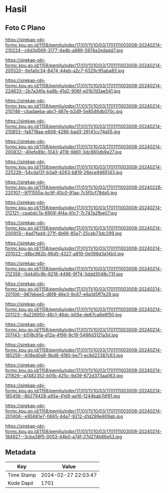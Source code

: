 # Hasil

## Foto C Plano

https://sirekap-obj-formc.kpu.go.id/1158/pemilu/pdpr/17/01/11/10/03/1701111003008-20240214-210224--c6d3d569-3177-4a4b-a989-5974a2edadd7.jpg

https://sirekap-obj-formc.kpu.go.id/1158/pemilu/pdpr/17/01/11/10/03/1701111003008-20240214-205520--6e1a0c34-8474-44eb-a2c7-6329c95aba83.jpg

https://sirekap-obj-formc.kpu.go.id/1158/pemilu/pdpr/17/01/11/10/03/1701111003008-20240214-224633--2b7a34fa-ba9b-41d2-906f-e01b7d3ae541.jpg

https://sirekap-obj-formc.kpu.go.id/1158/pemilu/pdpr/17/01/11/10/03/1701111003008-20240214-210746--cbadaeba-abc1-487e-b2d9-5e8546db070c.jpg

https://sirekap-obj-formc.kpu.go.id/1158/pemilu/pdpr/17/01/11/10/03/1701111003008-20240214-210853--fa6718aa-e608-4286-bad3-26141cc74a55.jpg

https://sirekap-obj-formc.kpu.go.id/1158/pemilu/pdpr/17/01/11/10/03/1701111003008-20240214-200832--40efe89c-1043-4118-9861-3dc880db9e27.jpg

https://sirekap-obj-formc.kpu.go.id/1158/pemilu/pdpr/17/01/11/10/03/1701111003008-20240214-225226--54cda131-b3a9-4263-b819-26ece9465143.jpg

https://sirekap-obj-formc.kpu.go.id/1158/pemilu/pdpr/17/01/11/10/03/1701111003008-20240226-220107--97f1555a-bc9f-40c0-91aa-7c5f0cf78da5.jpg

https://sirekap-obj-formc.kpu.go.id/1158/pemilu/pdpr/17/01/11/10/03/1701111003008-20240214-212121--ceabdc7a-6909-4f4a-81c7-7c747a2fbe07.jpg

https://sirekap-obj-formc.kpu.go.id/1158/pemilu/pdpr/17/01/11/10/03/1701111003008-20240214-200955--4ad7fad4-271f-4b68-85e7-25ceb73dc299.jpg

https://sirekap-obj-formc.kpu.go.id/1158/pemilu/pdpr/17/01/11/10/03/1701111003008-20240214-201022--d8bc982b-86d5-4327-a819-0e098d3a14b0.jpg

https://sirekap-obj-formc.kpu.go.id/1158/pemilu/pdpr/17/01/11/10/03/1701111003008-20240214-212356--0d4d0c9b-9218-4496-9f74-3ddd3048c73f.jpg

https://sirekap-obj-formc.kpu.go.id/1158/pemilu/pdpr/17/01/11/10/03/1701111003008-20240214-201106--987ebee5-d6f8-46e3-9c67-e6a1d5ff7e29.jpg

https://sirekap-obj-formc.kpu.go.id/1158/pemilu/pdpr/17/01/11/10/03/1701111003008-20240214-201123--6a226950-46c1-46dc-b05e-de67ca6e6f50.jpg

https://sirekap-obj-formc.kpu.go.id/1158/pemilu/pdpr/17/01/11/10/03/1701111003008-20240214-201143--b518c91a-d12a-4f98-9c19-5496d3121a3d.jpg

https://sirekap-obj-formc.kpu.go.id/1158/pemilu/pdpr/17/01/11/10/03/1701111003008-20240214-185259--408ed0a9-9bd6-4f80-be71-ec8d22387c63.jpg

https://sirekap-obj-formc.kpu.go.id/1158/pemilu/pdpr/17/01/11/10/03/1701111003008-20240214-211826--a7482352-b01b-425c-9d39-672d373aa063.jpg

https://sirekap-obj-formc.kpu.go.id/1158/pemilu/pdpr/17/01/11/10/03/1701111003008-20240214-185456--8b279428-a95a-41d9-ae16-f244bab7df91.jpg

https://sirekap-obj-formc.kpu.go.id/1158/pemilu/pdpr/17/01/11/10/03/1701111003008-20240214-201406--e95681e7-0665-44a7-9212-d1d299e909ab.jpg

https://sirekap-obj-formc.kpu.go.id/1158/pemilu/pdpr/17/01/11/10/03/1701111003008-20240214-184927--3cba38f5-0053-44b0-a74f-27d274b86e53.jpg


## Metadata

| Key        | Value               |
| ---------- | ------------------- |
| Time Stamp | 2024-02-27 22:03:47 |
| Kode Dapil | 1701                |



